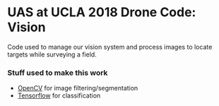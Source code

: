 # UAS at UCLA 2018 Drone Code: Vision
Code used to manage our vision system and process images to locate targets
while surveying a field.

### Stuff used to make this work
 * [OpenCV](https://github.com/opencv/opencv) for image filtering/segmentation
 * [Tensorflow](https://github.com/tensorflow/tensorflow) for classification
